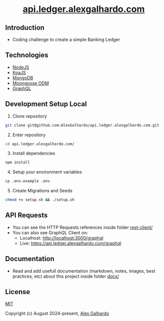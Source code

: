 <div align="center">
	<h1 align="center"><a href="https://api.ledger.alexgalhardo.com/" target="_blank">api.ledger.alexgalhardo.com</a></h1>
</div>

## Introduction

- Coding challenge to create a simple Banking Ledger

## Technologies
- [NodeJS](https://nodejs.org/en)
- [KoaJS](https://koajs.com/)
- [MongoDB](https://www.mongodb.com/)
- [Moongoose ODM](https://mongoosejs.com/)
- [GraphQL](https://graphql.org/)

## Development Setup Local

1. Clone repository
```bash
git clone git@github.com:AlexGalhardo/api.ledger.alexgalhardo.com.git
```

2. Enter repository
```bash
cd api.ledger.alexgalhardo.com/
```

3. Install dependencies
```bash
npm install
```

4. Setup your environment variables
```bash
cp .env.example .env
```

5. Create Migrations and Seeds
```bash
chmod +x setup.sh && ./setup.sh
```

## API Requests

- You can see the HTTP Requests references inside folder [rest-client/](rest-client/)
- You can also see GraphQL Client on:
   - Localhost: <http://localhost:3000/graphql>
   - Live: <https://api.ledger.alexgalhardo.com/graphql>

## Documentation
- Read and add usefull documentation (markdown, notes, images, best practices, etc) about this project inside folder [docs/](docs/)

## License

[MIT](http://opensource.org/licenses/MIT)

Copyright (c) August 2024-present, [Alex Galhardo](https://github.com/AlexGalhardo)
